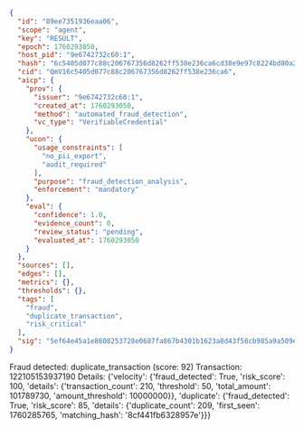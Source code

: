 ```json
{
  "id": "89ee7351936eaa06",
  "scope": "agent",
  "key": "RESULT",
  "epoch": 1760293050,
  "host_pid": "9e6742732c60:1",
  "hash": "6c5405d077c88c206767356d8262ff538e236ca6cd38e9e97c8224bd80a2962c",
  "cid": "QmV16c5405d077c88c206767356d8262ff538e236ca6",
  "aicp": {
    "prov": {
      "issuer": "9e6742732c60:1",
      "created_at": 1760293050,
      "method": "automated_fraud_detection",
      "vc_type": "VerifiableCredential"
    },
    "ucon": {
      "usage_constraints": [
        "no_pii_export",
        "audit_required"
      ],
      "purpose": "fraud_detection_analysis",
      "enforcement": "mandatory"
    },
    "eval": {
      "confidence": 1.0,
      "evidence_count": 0,
      "review_status": "pending",
      "evaluated_at": 1760293050
    }
  },
  "sources": [],
  "edges": [],
  "metrics": {},
  "thresholds": {},
  "tags": [
    "fraud",
    "duplicate_transaction",
    "risk_critical"
  ],
  "sig": "5ef64e45a1e8608253728e0687fa867b4301b1623a8d43f58cb985a9a509eb9c"
}
```

Fraud detected: duplicate_transaction (score: 92)
Transaction: 122105153937190
Details: {'velocity': {'fraud_detected': True, 'risk_score': 100, 'details': {'transaction_count': 210, 'threshold': 50, 'total_amount': 101789730, 'amount_threshold': 10000000}}, 'duplicate': {'fraud_detected': True, 'risk_score': 85, 'details': {'duplicate_count': 209, 'first_seen': 1760285765, 'matching_hash': '8cf441fb6328957e'}}}